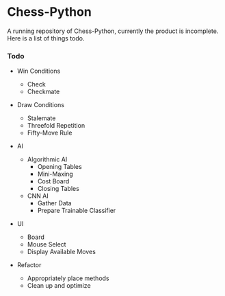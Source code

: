 # Chess-Python

A running repository of Chess-Python, currently the product is incomplete. Here is a list of things todo.

### Todo
* Win Conditions
    * Check
    * Checkmate

* Draw Conditions
    * Stalemate
    * Threefold Repetition
    * Fifty-Move Rule

* AI
    * Algorithmic AI
        * Opening Tables
        * Mini-Maxing
        * Cost Board
        * Closing Tables
    * CNN AI
        * Gather Data
        * Prepare Trainable Classifier

* UI
    * Board
    * Mouse Select
    * Display Available Moves

* Refactor
    * Appropriately place methods
    * Clean up and optimize
